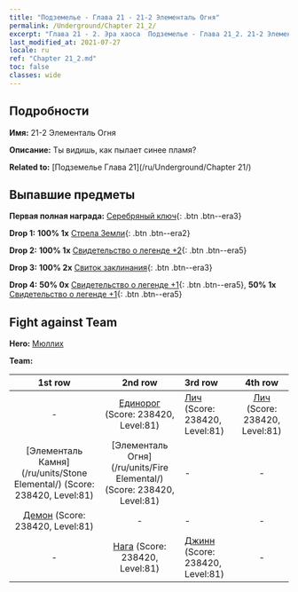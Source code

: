 ```yaml
---
title: "Подземелье - Глава 21 - 21-2 Элементаль Огня"
permalink: /Underground/Chapter 21_2/
excerpt: "Глава 21 - 2. Эра хаоса  Подземелье - Глава 21_2. 21-2 Элементаль Огня"
last_modified_at: 2021-07-27
locale: ru
ref: "Chapter 21_2.md"
toc: false
classes: wide
---
```


## Подробности

 **Имя:** 21-2 Элементаль Огня

 **Описание:** Ты видишь, как пылает синее пламя?

 **Related to:** [Подземелье Глава 21](/ru/Underground/Chapter 21/)

## Выпавшие предметы

 **Первая полная награда:** [Серебряный ключ](/ItemsRU/con_693/){: .btn .btn--era3}

 **Drop 1:** **100% 1x** [Стрела Земли](/ItemsRU/her_464/){: .btn .btn--era2}

 **Drop 2:** **100% 1x** [Свидетельство о легенде +2](/ItemsRU/mat_81/){: .btn .btn--era5}

 **Drop 3:** **100% 2x** [Свиток заклинания](/ItemsRU/con_694/){: .btn .btn--era3}

 **Drop 4:** **50% 0x** [Свидетельство о легенде +1](/ItemsRU/mat_74/){: .btn .btn--era5}, **50% 1x** [Свидетельство о легенде +1](/ItemsRU/mat_74/){: .btn .btn--era5}


## Fight against Team
 **Hero:** [Мюллих](/ru/heroes/Mullich/)

 **Team:**


  | 1st row | 2nd row | 3rd row | 4th row |
  |:----:|:----:|:----|:----:|
  | - | [Единорог](/ru/units/Unicorn/) (Score: 238420, Level:81)  | [Лич](/ru/units/Lich/) (Score: 238420, Level:81)  | [Лич](/ru/units/Lich/) (Score: 238420, Level:81)  |
  | [Элементаль Камня](/ru/units/Stone Elemental/) (Score: 238420, Level:81)  | [Элементаль Огня](/ru/units/Fire Elemental/) (Score: 238420, Level:81)  | - | - |
  | [Демон](/ru/units/Demon/) (Score: 238420, Level:81)  | - | - | - |
  | - | [Нага](/ru/units/Naga/) (Score: 238420, Level:81)  | [Джинн](/ru/units/Genie/) (Score: 238420, Level:81)  | - |


